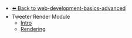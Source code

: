 - [⬅️ Back to web-development-basics-advanced](../README.md)
- Tweeter Render Module
  - [Intro](./Intro.md "Intro")
  - [Rendering](./Rendering.md "Rendering")
